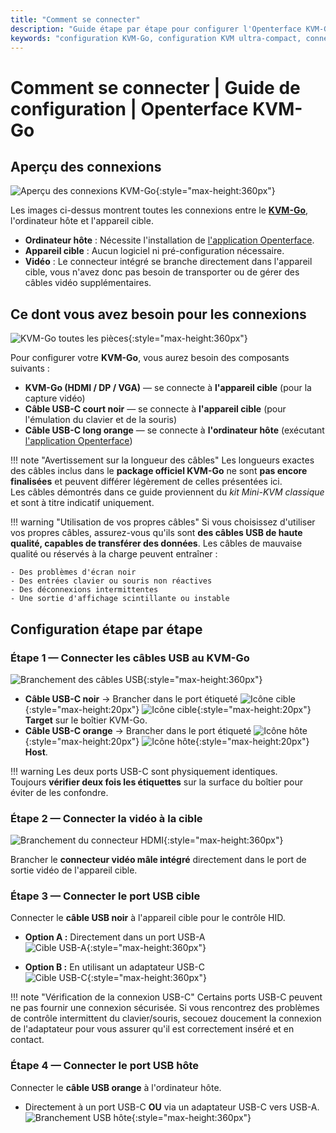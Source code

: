 ```yaml
---
title: "Comment se connecter"
description: "Guide étape par étape pour configurer l'Openterface KVM-Go. Apprenez à connecter votre ordinateur hôte et votre appareil cible en utilisant des connecteurs vidéo intégrés pour une expérience de branchement direct ultra-simple."
keywords: "configuration KVM-Go, configuration KVM ultra-compact, connexion HDMI intégrée, guide d'installation KVM, configuration KVM porte-clés, connexion USB KVM, configuration ordinateur headless, configuration KVM portable"
---
```


# **Comment se connecter** | Guide de configuration | Openterface KVM-Go

## **Aperçu des connexions**

![Aperçu des connexions KVM-Go](https://assets.openterface.com/images/kvm-go/step-0-overview.webp){:style="max-height:360px"}

Les images ci-dessus montrent toutes les connexions entre le [**KVM-Go**](/product/kvm-go), l'ordinateur hôte et l'appareil cible.

- **Ordinateur hôte** : Nécessite l'installation de [l'application Openterface](/app).  
- **Appareil cible** : Aucun logiciel ni pré-configuration nécessaire.
- **Vidéo** : Le connecteur intégré se branche directement dans l'appareil cible, vous n'avez donc pas besoin de transporter ou de gérer des câbles vidéo supplémentaires.

## **Ce dont vous avez besoin pour les connexions**

![KVM-Go toutes les pièces](https://assets.openterface.com/images/kvm-go/step-0-all-parts.webp){:style="max-height:360px"}

Pour configurer votre **KVM-Go**, vous aurez besoin des composants suivants :

- **KVM-Go (HDMI / DP / VGA)** — se connecte à **l'appareil cible** (pour la capture vidéo)  
- **Câble USB-C court noir** — se connecte à **l'appareil cible** (pour l'émulation du clavier et de la souris)
- **Câble USB-C long orange** — se connecte à **l'ordinateur hôte** (exécutant [l'application Openterface](/app))

!!! note "Avertissement sur la longueur des câbles"
    Les longueurs exactes des câbles inclus dans le **package officiel KVM-Go** ne sont **pas encore finalisées** et peuvent différer légèrement de celles présentées ici.  
    Les câbles démontrés dans ce guide proviennent du *kit Mini-KVM classique* et sont à titre indicatif uniquement.

!!! warning "Utilisation de vos propres câbles"
    Si vous choisissez d'utiliser vos propres câbles, assurez-vous qu'ils sont **des câbles USB de haute qualité, capables de transférer des données**. Les câbles de mauvaise qualité ou réservés à la charge peuvent entraîner :
    
    - Des problèmes d'écran noir
    - Des entrées clavier ou souris non réactives
    - Des déconnexions intermittentes
    - Une sortie d'affichage scintillante ou instable

## **Configuration étape par étape**

### **Étape 1 — Connecter les câbles USB au KVM-Go**
![Branchement des câbles USB](https://assets.openterface.com/images/kvm-go/step-1-plugged.webp){:style="max-height:360px"}

- **Câble USB-C noir** → Brancher dans le port étiqueté ![Icône cible](https://assets.openterface.com/images/shell-icons/target-computer.svg#only-light){:style="max-height:20px"} ![Icône cible](https://assets.openterface.com/images/shell-icons/target-computer_1.svg#only-dark){:style="max-height:20px"} **Target** sur le boîtier KVM-Go.  
- **Câble USB-C orange** → Brancher dans le port étiqueté ![Icône hôte](https://assets.openterface.com/images/shell-icons/host-computer.svg#only-light){:style="max-height:20px"} ![Icône hôte](https://assets.openterface.com/images/shell-icons/host-computer_1.svg#only-dark){:style="max-height:20px"} **Host**.

!!! warning
    Les deux ports USB-C sont physiquement identiques.  
    Toujours **vérifier deux fois les étiquettes** sur la surface du boîtier pour éviter de les confondre.

### **Étape 2 — Connecter la vidéo à la cible**
![Branchement du connecteur HDMI](https://assets.openterface.com/images/kvm-go/step-3-hdmi-plugged.webp){:style="max-height:360px"}

Brancher le **connecteur vidéo mâle intégré** directement dans le port de sortie vidéo de l'appareil cible.

### **Étape 3 — Connecter le port USB cible**
Connecter le **câble USB noir** à l'appareil cible pour le contrôle HID.

- **Option A :** Directement dans un port USB-A  
  ![Cible USB-A](https://assets.openterface.com/images/kvm-go/step-4-target-plugged-b.webp){:style="max-height:360px"}

- **Option B :** En utilisant un adaptateur USB-C  
  ![Cible USB-C](https://assets.openterface.com/images/kvm-go/step-4-target-plugged-a.webp){:style="max-height:360px"}

!!! note "Vérification de la connexion USB-C"
    Certains ports USB-C peuvent ne pas fournir une connexion sécurisée. Si vous rencontrez des problèmes de contrôle intermittent du clavier/souris, secouez doucement la connexion de l'adaptateur pour vous assurer qu'il est correctement inséré et en contact.


### **Étape 4 — Connecter le port USB hôte**
Connecter le **câble USB orange** à l'ordinateur hôte.

- Directement à un port USB-C **OU** via un adaptateur USB-C vers USB-A.  
  ![Branchement USB hôte](https://assets.openterface.com/images/kvm-go/step-5-plug-in-host-computer-1.webp){:style="max-height:360px"}

